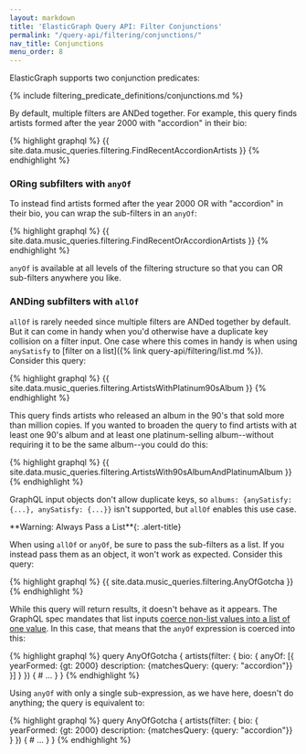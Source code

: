 ```yaml
---
layout: markdown
title: 'ElasticGraph Query API: Filter Conjunctions'
permalink: "/query-api/filtering/conjunctions/"
nav_title: Conjunctions
menu_order: 8
---
```

ElasticGraph supports two conjunction predicates:

{% include filtering_predicate_definitions/conjunctions.md %}

By default, multiple filters are ANDed together. For example, this query finds artists
formed after the year 2000 with "accordion" in their bio:

{% highlight graphql %}
{{ site.data.music_queries.filtering.FindRecentAccordionArtists }}
{% endhighlight %}

### ORing subfilters with `anyOf`

To instead find artists formed after the year 2000 OR with "accordion" in their bio, you
can wrap the sub-filters in an `anyOf`:

{% highlight graphql %}
{{ site.data.music_queries.filtering.FindRecentOrAccordionArtists }}
{% endhighlight %}

`anyOf` is available at all levels of the filtering structure so that you can OR
sub-filters anywhere you like.

### ANDing subfilters with `allOf`

`allOf` is rarely needed since multiple filters are ANDed together by default. But it can
come in handy when you'd otherwise have a duplicate key collision on a filter input. One
case where this comes in handy is when using `anySatisfy` to [filter on a
list]({% link query-api/filtering/list.md %}). Consider this query:

{% highlight graphql %}
{{ site.data.music_queries.filtering.ArtistsWithPlatinum90sAlbum }}
{% endhighlight %}

This query finds artists who released an album in the 90's that sold more than million copies.
If you wanted to broaden the query to find artists with at least one 90's album and at least one
platinum-selling album--without requiring it to be the same album--you could do this:

{% highlight graphql %}
{{ site.data.music_queries.filtering.ArtistsWith90sAlbumAndPlatinumAlbum }}
{% endhighlight %}

GraphQL input objects don't allow duplicate keys, so
`albums: {anySatisfy: {...}, anySatisfy: {...}}` isn't supported, but `allOf`
enables this use case.

<div class="alert-warning" markdown="1">
**Warning: Always Pass a List**{: .alert-title}

When using `allOf` or `anyOf`, be sure to pass the sub-filters as a list. If you instead
pass them as an object, it won't work as expected. Consider this query:

{% highlight graphql %}
{{ site.data.music_queries.filtering.AnyOfGotcha }}
{% endhighlight %}

While this query will return results, it doesn't behave as it appears. The GraphQL
spec mandates that list inputs [coerce non-list values into a list of one
value](https://spec.graphql.org/October2021/#sec-List.Input-Coercion). In this case,
that means that the `anyOf` expression is coerced into this:

{% highlight graphql %}
query AnyOfGotcha {
  artists(filter: {
    bio: {
      anyOf: [{
        yearFormed: {gt: 2000}
        description: {matchesQuery: {query: "accordion"}}
      }]
    }
  }) {
    # ...
  }
}
{% endhighlight %}

Using `anyOf` with only a single sub-expression, as we have here, doesn't do anything;
the query is equivalent to:

{% highlight graphql %}
query AnyOfGotcha {
  artists(filter: {
    bio: {
      yearFormed: {gt: 2000}
      description: {matchesQuery: {query: "accordion"}}
    }
  }) {
    # ...
  }
}
{% endhighlight %}
</div>
